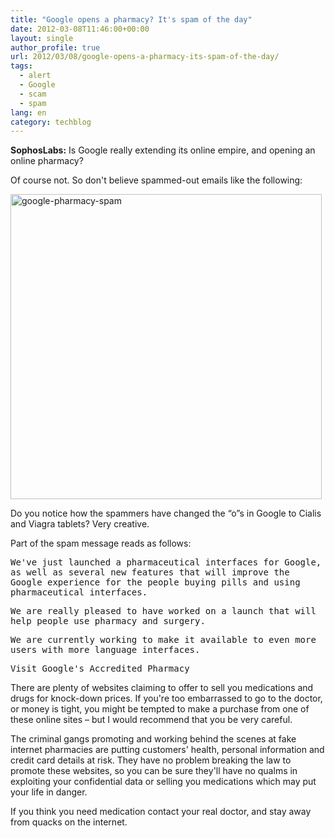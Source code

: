 ```yaml
---
title: "Google opens a pharmacy? It's spam of the day"
date: 2012-03-08T11:46:00+00:00
layout: single
author_profile: true
url: 2012/03/08/google-opens-a-pharmacy-its-spam-of-the-day/
tags:
  - alert
  - Google
  - scam
  - spam
lang: en
category: techblog
---
```

**SophosLabs:** Is Google really extending its online empire, and opening an online pharmacy? 

Of course not. So don't believe spammed-out emails like the following: 

[<img title="google-pharmacy-spam" border="0" alt="google-pharmacy-spam" src="http://lh6.ggpht.com/-1JZf4-XLHbU/T1iVAUYEr9I/AAAAAAAAFFI/SfejI4Spfaw/google-pharmacy-spam_thumb%25255B2%25255D.jpg?imgmax=800" width="498" height="488" />](http://lh4.ggpht.com/-jHE3KlgernQ/T1iUyBzHoRI/AAAAAAAAFFA/wjDZT7I6E7Q/s1600-h/google-pharmacy-spam%25255B4%25255D.jpg) 

Do you notice how the spammers have changed the “o”s in Google to Cialis and Viagra tablets? Very creative. 

Part of the spam message reads as follows: 

<tt>We've just launched a pharmaceutical interfaces for Google, as well as several new features that will improve the Google experience for the people buying pills and using pharmaceutical interfaces.</tt> 

 <tt></tt>

<tt>We are really pleased to have worked on a launch that will help people use pharmacy and surgery.</tt> 

<tt>We are currently working to make it available to even more users with more language interfaces.</tt> 

<tt>Visit Google's Accredited Pharmacy</tt> </p> 

There are plenty of websites claiming to offer to sell you medications and drugs for knock-down prices. If you're too embarrassed to go to the doctor, or money is tight, you might be tempted to make a purchase from one of these online sites – but I would recommend that you be very careful. 

The criminal gangs promoting and working behind the scenes at fake internet pharmacies are putting customers' health, personal information and credit card details at risk. They have no problem breaking the law to promote these websites, so you can be sure they'll have no qualms in exploiting your confidential data or selling you medications which may put your life in danger. 

If you think you need medication contact your real doctor, and stay away from quacks on the internet. 

<tt></tt>